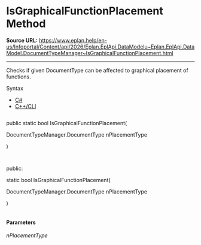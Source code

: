 # IsGraphicalFunctionPlacement Method

**Source URL:** https://www.eplan.help/en-us/Infoportal/Content/api/2026/Eplan.EplApi.DataModelu~Eplan.EplApi.DataModel.DocumentTypeManager~IsGraphicalFunctionPlacement.html

---

Checks if given DocumentType can be affected to graphical placement of functions.

Syntax

- [C#](#i-syntax-CS)
- [C++/CLI](#i-syntax-CPP2005)

```
```
public static bool IsGraphicalFunctionPlacement( 

   DocumentTypeManager.DocumentType nPlacementType

)
```
```

```
```
public:

static bool IsGraphicalFunctionPlacement( 

   DocumentTypeManager.DocumentType nPlacementType

)
```
```

#### Parameters

*nPlacementType*

